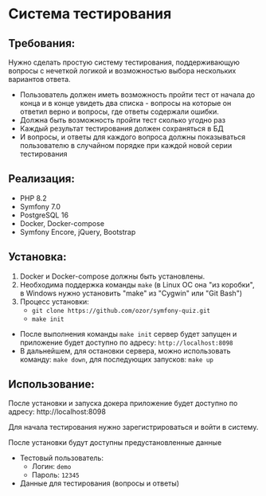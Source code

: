 # Система тестирования

## Требования:

Нужно сделать простую систему тестирования, поддерживающую вопросы с нечеткой логикой и возможностью выбора нескольких вариантов ответа.

- Пользователь должен иметь возможность пройти тест от начала до конца и в конце увидеть два списка - вопросы на которые он ответил верно и вопросы, где ответы содержали ошибки.
- Должна быть возможность пройти тест сколько угодно раз
- Каждый результат тестирования должен сохраняться в БД
- И вопросы, и ответы для каждого вопроса должны показываться пользователю в случайном порядке при каждой новой серии тестирования


## Реализация:

- PHP 8.2
- Symfony 7.0
- PostgreSQL 16
- Docker, Docker-compose
- Symfony Encore, jQuery, Bootstrap


## Установка:

1. Docker и Docker-compose должны быть установлены. 
2. Необходима поддержка команды `make` (в Linux ОС она "из коробки", в Windows нужно установить "make" из "Cygwin" или "Git Bash")
3. Процесс установки:
    - `git clone https://github.com/ozor/symfony-quiz.git`
    - `make init`

- После выполнения команды `make init` сервер будет запущен и приложение будет доступно по адресу: `http://localhost:8098`
- В дальнейшем, для остановки сервера, можно использовать команду: `make down`, для последующих запусков: `make up`


## Использование:

После установки и запуска докера приложение будет доступно по адресу: http://localhost:8098

Для начала тестирования нужно зарегистрироваться и войти в систему.

После установки будут доступны предустановленные данные
  - Тестовый пользователь:
    - Логин: `demo`
    - Пароль: `12345`
  - Данные для тестирования (вопросы и ответы)